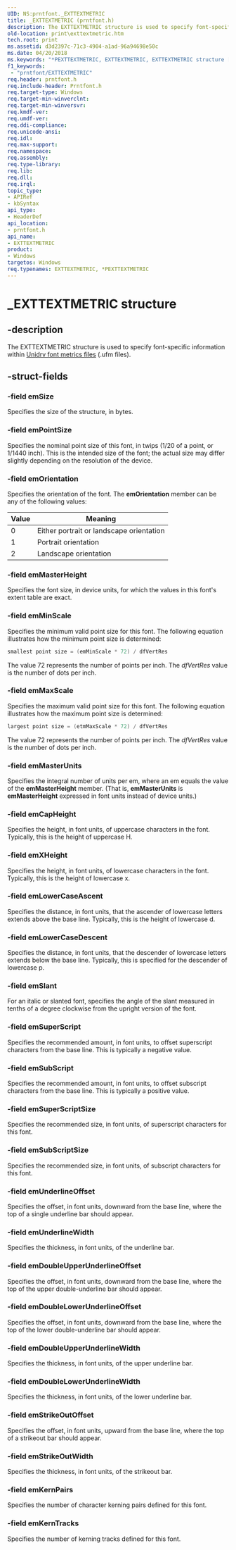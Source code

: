 ```yaml
---
UID: NS:prntfont._EXTTEXTMETRIC
title: _EXTTEXTMETRIC (prntfont.h)
description: The EXTTEXTMETRIC structure is used to specify font-specific information within Unidrv font metrics files (.ufm files).
old-location: print\exttextmetric.htm
tech.root: print
ms.assetid: d3d2397c-71c3-4904-a1ad-96a94698e50c
ms.date: 04/20/2018
ms.keywords: "*PEXTTEXTMETRIC, EXTTEXTMETRIC, EXTTEXTMETRIC structure [Print Devices], PEXTTEXTMETRIC, PEXTTEXTMETRIC structure pointer [Print Devices], _EXTTEXTMETRIC, print.exttextmetric, print_unidrv-pscript_fonts_8b9f67ef-9ab0-40e4-9474-c506de9c8824.xml, prntfont/EXTTEXTMETRIC, prntfont/PEXTTEXTMETRIC"
f1_keywords:
 - "prntfont/EXTTEXTMETRIC"
req.header: prntfont.h
req.include-header: Prntfont.h
req.target-type: Windows
req.target-min-winverclnt: 
req.target-min-winversvr: 
req.kmdf-ver: 
req.umdf-ver: 
req.ddi-compliance: 
req.unicode-ansi: 
req.idl: 
req.max-support: 
req.namespace: 
req.assembly: 
req.type-library: 
req.lib: 
req.dll: 
req.irql: 
topic_type:
- APIRef
- kbSyntax
api_type:
- HeaderDef
api_location:
- prntfont.h
api_name:
- EXTTEXTMETRIC
product:
- Windows
targetos: Windows
req.typenames: EXTTEXTMETRIC, *PEXTTEXTMETRIC
---
```


# _EXTTEXTMETRIC structure

## -description

The EXTTEXTMETRIC structure is used to specify font-specific information within [Unidrv font metrics files](https://docs.microsoft.com/windows-hardware/drivers/print/customized-font-management) (.ufm files).

## -struct-fields

### -field emSize

Specifies the size of the structure, in bytes.

### -field emPointSize

Specifies the nominal point size of this font, in twips (1/20 of a point, or 1/1440 inch). This is the intended size of the font; the actual size may differ slightly depending on the resolution of the device.

### -field emOrientation

Specifies the orientation of the font. The **emOrientation** member can be any of the following values:

| Value | Meaning |
| --- | --- |
| 0 | Either portrait or landscape orientation |
| 1 | Portrait orientation |
| 2 | Landscape orientation |

### -field emMasterHeight

Specifies the font size, in device units, for which the values in this font's extent table are exact.

### -field emMinScale

Specifies the minimum valid point size for this font. The following equation illustrates how the minimum point size is determined:

```cpp
smallest point size = (emMinScale * 72) / dfVertRes
```

The value 72 represents the number of points per inch. The *dfVertRes* value is the number of dots per inch.

### -field emMaxScale

Specifies the maximum valid point size for this font. The following equation illustrates how the maximum point size is determined:

```cpp
largest point size = (etmMaxScale * 72) / dfVertRes
```

The value 72 represents the number of points per inch. The *dfVertRes* value is the number of dots per inch.

### -field emMasterUnits

Specifies the integral number of units per em, where an em equals the value of the **emMasterHeight** member. (That is, **emMasterUnits** is **emMasterHeight** expressed in font units instead of device units.)

### -field emCapHeight

Specifies the height, in font units, of uppercase characters in the font. Typically, this is the height of uppercase H.

### -field emXHeight

Specifies the height, in font units, of lowercase characters in the font. Typically, this is the height of lowercase x.

### -field emLowerCaseAscent

Specifies the distance, in font units, that the ascender of lowercase letters extends above the base line. Typically, this is the height of lowercase d.

### -field emLowerCaseDescent

Specifies the distance, in font units, that the descender of lowercase letters extends below the base line. Typically, this is specified for the descender of lowercase p.

### -field emSlant

For an italic or slanted font, specifies the angle of the slant measured in tenths of a degree clockwise from the upright version of the font.

### -field emSuperScript

Specifies the recommended amount, in font units, to offset superscript characters from the base line. This is typically a negative value.

### -field emSubScript

Specifies the recommended amount, in font units, to offset subscript characters from the base line. This is typically a positive value.

### -field emSuperScriptSize

Specifies the recommended size, in font units, of superscript characters for this font.

### -field emSubScriptSize

Specifies the recommended size, in font units, of subscript characters for this font.

### -field emUnderlineOffset

Specifies the offset, in font units, downward from the base line, where the top of a single underline bar should appear.

### -field emUnderlineWidth

Specifies the thickness, in font units, of the underline bar.

### -field emDoubleUpperUnderlineOffset

Specifies the offset, in font units, downward from the base line, where the top of the upper double-underline bar should appear.

### -field emDoubleLowerUnderlineOffset

Specifies the offset, in font units, downward from the base line, where the top of the lower double-underline bar should appear.

### -field emDoubleUpperUnderlineWidth

Specifies the thickness, in font units, of the upper underline bar.

### -field emDoubleLowerUnderlineWidth

Specifies the thickness, in font units, of the lower underline bar.

### -field emStrikeOutOffset

Specifies the offset, in font units, upward from the base line, where the top of a strikeout bar should appear.

### -field emStrikeOutWidth

Specifies the thickness, in font units, of the strikeout bar.

### -field emKernPairs

Specifies the number of character kerning pairs defined for this font.

### -field emKernTracks

Specifies the number of kerning tracks defined for this font.
